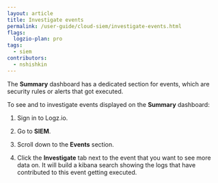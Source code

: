 ```yaml
---
layout: article
title: Investigate events
permalink: /user-guide/cloud-siem/investigate-events.html
flags:
  logzio-plan: pro
tags:
  - siem
contributors:
  - nshishkin
---
```


The **Summary** dashboard has a dedicated section for events, which are security rules or alerts that got executed.

To see and to investigate events displayed on the **Summary** dashboard:

1. Sign in to Logz.io.

2. Go to **SIEM**.

3. Scroll down to the **Events** section. 

4. Click the **Investigate** tab next to the event that you want to see more data on. It will build a kibana search showing the logs that have contributed to this event getting executed.